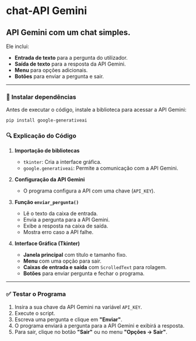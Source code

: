 # chat-API Gemini
API Gemini com um chat simples.  
---
Ele inclui:  
- **Entrada de texto** para a pergunta do utilizador.  
- **Saída de texto** para a resposta da API Gemini.  
- **Menu** para opções adicionais.  
- **Botões** para enviar a pergunta e sair.  

---

### 📌 **Instalar dependências**  
Antes de executar o código, instale a biblioteca para acessar a API Gemini:  
```sh
pip install google-generativeai
```
### **🔍 Explicação do Código**
1. **Importação de bibliotecas**  
   - `tkinter`: Cria a interface gráfica.  
   - `google.generativeai`: Permite a comunicação com a API Gemini.  

2. **Configuração da API Gemini**  
   - O programa configura a API com uma chave (`API_KEY`).  

3. **Função `enviar_pergunta()`**  
   - Lê o texto da caixa de entrada.  
   - Envia a pergunta para a API Gemini.  
   - Exibe a resposta na caixa de saída.  
   - Mostra erro caso a API falhe.  

4. **Interface Gráfica (Tkinter)**  
   - **Janela principal** com título e tamanho fixo.  
   - **Menu** com uma opção para sair.  
   - **Caixas de entrada e saída** com `ScrolledText` para rolagem.  
   - **Botões** para enviar pergunta e fechar o programa.  

---

### **✅ Testar o Programa**
1. Insira a sua chave da API Gemini na variável `API_KEY`.  
2. Execute o script.  
3. Escreva uma pergunta e clique em **"Enviar"**.  
4. O programa enviará a pergunta para a API Gemini e exibirá a resposta.  
5. Para sair, clique no botão **"Sair"** ou no menu **"Opções → Sair"**.
